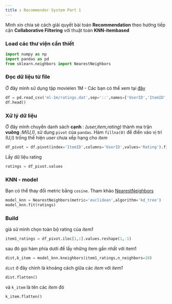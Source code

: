 ```yaml
---
title : Recommender System Part 1
---
```

Mình xin chia sẻ cách giải quyết bài toán __Recommendation__ theo hướng tiếp cận __Collaborative Filtering__ với thuật toán __KNN-itembased__

### Load các thư viện cần thiết
```python
import numpy as np
import pandas as pd
from sklearn.neighbors import NearestNeighbors
```
### Đọc dữ liệu từ file
Ở đây mình sử dụng tập movielen 1M - Các bạn có thể xem tại [đây](https://grouplens.org/datasets/movielens/1m/)
```python
df = pd.read_csv('ml-1m/ratings.dat',sep='::',names=['UserID','ItemID','Rating','Timestamp'])
df.head()
```
### Xử lý dữ liệu 
Ở đây mình chuyển danh sách __cạnh__  : _(user,item,rating)_ thành ma trận __vuông__ :_M(U,I)_, sử dụng `pivot` của `pandas`. Hàm `fillna(0)` để điền vào vị trí (U,I) trống thể hiện _user_ chưa xếp hạng cho _item_
```python
df_pivot = df.pivot(index='ItemID',columns='UserID',values='Rating').fillna(0)
```
Lấy dữ liệu rating
```python
ratings = df_pivot.values
```
### KNN - model
Bạn có thể thay đổi metric bằng `cosine`. Tham khảo [NearestNeighbors](http://scikit-learn.org/stable/modules/generated/sklearn.neighbors.NearestNeighbors.html)
```python
model_knn = NearestNeighbors(metric='euclidean',algorithm='kd_tree')
model_knn.fit(ratings)
```
### Build
giả sử mình chọn toàn bộ rating của _item1_
```python
item1_ratings = df_pivot.iloc[1,:].values.reshape(1,-1)
```
sau đó gọi hàm phía dưới để lấy những item gần nhất với item1
```python
dist,k_item = model_knn.kneighbors(item1_ratings,n_neighbors=10)
```
`dist` ở đây chính là khoảng cách giữa các _item_ với _item1_
```python
dist.flatten()
```
và `k_item` là tên các _item_ đó
```python
k_item.flatten()
``` 
